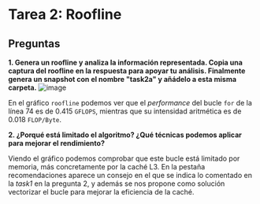 # Tarea 2: Roofline
## Preguntas
**1. Genera un roofline y analiza la información representada. Copia una captura del roofline en la respuesta para apoyar tu análisis. Finalmente genera un snapshot con el nombre "task2a" y añádelo a esta misma carpeta.**
![image](https://user-images.githubusercontent.com/26382537/140785436-f0f0cba7-9009-4fb2-b30a-11a09c5c794f.png)

En el gráfico `roofline` podemos ver que el _performance_ del bucle `for` de la línea 74 es de 0.415 `GFLOPS`, mientras que su intensidad aritmética es de 0.018 `FLOP/Byte`.

**2. ¿Porqué está limitado el algoritmo? ¿Qué técnicas podemos aplicar para mejorar el rendimiento?**

Viendo el gráfico podemos comprobar que este bucle está limitado por memoria, más concretamente por la caché L3. En la pestaña recomendaciones aparece un consejo en el que se indica lo comentado en la _task1_ en la pregunta 2, y además se nos propone como solución vectorizar el bucle para mejorar la eficiencia de la caché.